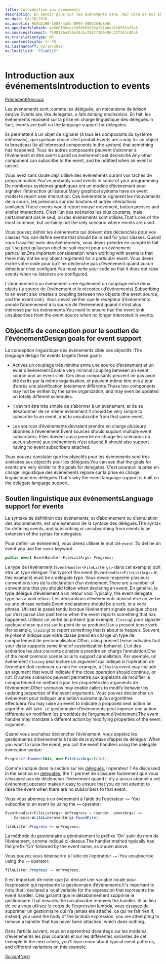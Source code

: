 ```yaml
---
title: Introduction aux événements
description: En savoir plus sur les événements dans .NET Core et nos objectifs de conception de langage pour les événements dans cette vue d’ensemble.
ms.date: 06/20/2016
ms.assetid: 9b8d2a00-1584-4a5b-8994-5003d54d8e0c
ms.openlocfilehash: 4e660f85eecfd5668919baf21a0d26f858faf5a6
ms.sourcegitcommit: 7588136e355e10cbc2582f389c90c127363c02a5
ms.translationtype: MT
ms.contentlocale: fr-FR
ms.lasthandoff: 03/14/2020
ms.locfileid: "79146112"
---
```

# <a name="introduction-to-events"></a><span data-ttu-id="d36f9-103">Introduction aux événements</span><span class="sxs-lookup"><span data-stu-id="d36f9-103">Introduction to events</span></span>

[<span data-ttu-id="d36f9-104">Précédent</span><span class="sxs-lookup"><span data-stu-id="d36f9-104">Previous</span></span>](delegates-patterns.md)

<span data-ttu-id="d36f9-105">Les événements sont, comme les délégués, un mécanisme de *liaison tardive*.</span><span class="sxs-lookup"><span data-stu-id="d36f9-105">Events are, like delegates, a *late binding* mechanism.</span></span> <span data-ttu-id="d36f9-106">En fait, les événements reposent sur la prise en charge linguistique des délégués.</span><span class="sxs-lookup"><span data-stu-id="d36f9-106">In fact, events are built on the language support for delegates.</span></span>

<span data-ttu-id="d36f9-107">Ils permettent à un objet de signaler (à tous les composants du système intéressés), que quelque chose s’est produit.</span><span class="sxs-lookup"><span data-stu-id="d36f9-107">Events are a way for an object to broadcast (to all interested components in the system) that something has happened.</span></span> <span data-ttu-id="d36f9-108">Tous les autres composants peuvent s’abonner à l’événement et être averti quand un événement est déclenché.</span><span class="sxs-lookup"><span data-stu-id="d36f9-108">Any other component can subscribe to the event, and be notified when an event is raised.</span></span>

<span data-ttu-id="d36f9-109">Vous avez sans doute déjà utilisé des événements durant vos tâches de programmation.</span><span class="sxs-lookup"><span data-stu-id="d36f9-109">You've probably used events in some of your programming.</span></span> <span data-ttu-id="d36f9-110">De nombreux systèmes graphiques ont un modèle d’événement pour signaler l’interaction utilisateur.</span><span class="sxs-lookup"><span data-stu-id="d36f9-110">Many graphical systems have an event model to report user interaction.</span></span> <span data-ttu-id="d36f9-111">Ces événements signalent les mouvements de la souris, les pressions sur des boutons et autres interactions similaires.</span><span class="sxs-lookup"><span data-stu-id="d36f9-111">These events would report mouse movement, button presses and similar interactions.</span></span> <span data-ttu-id="d36f9-112">C’est l’un des scénarios les plus courants, mais certainement pas le seul, où des événements sont utilisés.</span><span class="sxs-lookup"><span data-stu-id="d36f9-112">That's one of the most common, but certainly not the only scenario where events are used.</span></span>

<span data-ttu-id="d36f9-113">Vous pouvez définir les événements qui doivent être déclenchés pour vos classes.</span><span class="sxs-lookup"><span data-stu-id="d36f9-113">You can define events that should be raised for your classes.</span></span> <span data-ttu-id="d36f9-114">Quand vous travaillez avec des événements, vous devez prendre en compte le fait qu’il se peut qu’aucun objet ne soit inscrit pour un événement particulier.</span><span class="sxs-lookup"><span data-stu-id="d36f9-114">One important consideration when working with events is that there may not be any object registered for a particular event.</span></span> <span data-ttu-id="d36f9-115">Vous devez écrire votre code pour qu’il ne déclenche pas d’événement quand aucun détecteur n’est configuré.</span><span class="sxs-lookup"><span data-stu-id="d36f9-115">You must write your code so that it does not raise events when no listeners are configured.</span></span>

<span data-ttu-id="d36f9-116">L’abonnement à un événement crée également un couplage entre deux objets (la source de l’événement et le récepteur d’événements).</span><span class="sxs-lookup"><span data-stu-id="d36f9-116">Subscribing to an event also creates a coupling between two objects (the event source, and the event sink).</span></span> <span data-ttu-id="d36f9-117">Vous devez vérifier que le récepteur d’événements annule l’abonnement à la source de l’événement quand il n’est plus intéressé par les événements.</span><span class="sxs-lookup"><span data-stu-id="d36f9-117">You need to ensure that the event sink unsubscribes from the event source when no longer interested in events.</span></span>

## <a name="design-goals-for-event-support"></a><span data-ttu-id="d36f9-118">Objectifs de conception pour le soutien de l’événement</span><span class="sxs-lookup"><span data-stu-id="d36f9-118">Design goals for event support</span></span>

<span data-ttu-id="d36f9-119">La conception linguistique des événements cible ces objectifs :</span><span class="sxs-lookup"><span data-stu-id="d36f9-119">The language design for events targets these goals:</span></span>

- <span data-ttu-id="d36f9-120">Activez un couplage très minime entre une source d’événement et un évier d’événement.</span><span class="sxs-lookup"><span data-stu-id="d36f9-120">Enable very minimal coupling between an event source and an event sink.</span></span> <span data-ttu-id="d36f9-121">Ces deux composants peuvent ne pas avoir été écrits par la même organisation, et peuvent même être mis à jour d’après une planification totalement différente.</span><span class="sxs-lookup"><span data-stu-id="d36f9-121">These two components may not be written by the same organization, and may even be updated on totally different schedules.</span></span>

- <span data-ttu-id="d36f9-122">Il devrait être très simple de s’abonner à un événement, et de se désabonner de ce même événement.</span><span class="sxs-lookup"><span data-stu-id="d36f9-122">It should be very simple to subscribe to an event, and to unsubscribe from that same event.</span></span>

- <span data-ttu-id="d36f9-123">Les sources d’événements devraient prendre en charge plusieurs abonnés à l’événement.</span><span class="sxs-lookup"><span data-stu-id="d36f9-123">Event sources should support multiple event subscribers.</span></span> <span data-ttu-id="d36f9-124">Elles doivent aussi prendre en charge les scénarios où aucun abonné aux événements n’est attaché.</span><span class="sxs-lookup"><span data-stu-id="d36f9-124">It should also support having no event subscribers attached.</span></span>

<span data-ttu-id="d36f9-125">Vous pouvez constater que les objectifs pour les événements sont très similaires aux objectifs pour les délégués.</span><span class="sxs-lookup"><span data-stu-id="d36f9-125">You can see that the goals for events are very similar to the goals for delegates.</span></span>
<span data-ttu-id="d36f9-126">C’est pourquoi la prise en charge linguistique des événements repose sur la prise en charge linguistique des délégués.</span><span class="sxs-lookup"><span data-stu-id="d36f9-126">That's why the event language support is built on the delegate language support.</span></span>

## <a name="language-support-for-events"></a><span data-ttu-id="d36f9-127">Soutien linguistique aux événements</span><span class="sxs-lookup"><span data-stu-id="d36f9-127">Language support for events</span></span>

<span data-ttu-id="d36f9-128">La syntaxe de définition des événements, et d’abonnement ou d’annulation des abonnements, est une extension de la syntaxe des délégués.</span><span class="sxs-lookup"><span data-stu-id="d36f9-128">The syntax for defining events, and subscribing or unsubscribing from events is an extension of the syntax for delegates.</span></span>

<span data-ttu-id="d36f9-129">Pour définir un événement, vous devez utiliser le mot clé `event` :</span><span class="sxs-lookup"><span data-stu-id="d36f9-129">To define an event you use the `event` keyword:</span></span>

```csharp
public event EventHandler<FileListArgs> Progress;
```

<span data-ttu-id="d36f9-130">Le type de l’événement (`EventHandler<FileListArgs>` dans cet exemple) doit être un type délégué.</span><span class="sxs-lookup"><span data-stu-id="d36f9-130">The type of the event (`EventHandler<FileListArgs>` in this example) must be a delegate type.</span></span> <span data-ttu-id="d36f9-131">Vous devez respecter plusieurs conventions lors de la déclaration d’un événement.</span><span class="sxs-lookup"><span data-stu-id="d36f9-131">There are a number of conventions that you should follow when declaring an event.</span></span> <span data-ttu-id="d36f9-132">En général, le type délégué d’événement a un retour void.</span><span class="sxs-lookup"><span data-stu-id="d36f9-132">Typically, the event delegate type has a void return.</span></span>
<span data-ttu-id="d36f9-133">Les déclarations d’événements doivent être un verbe ou une phrase verbale.</span><span class="sxs-lookup"><span data-stu-id="d36f9-133">Event declarations should be a verb, or a verb phrase.</span></span>
<span data-ttu-id="d36f9-134">Utilisez le passé tendu lorsque l’événement signale quelque chose qui s’est passé.</span><span class="sxs-lookup"><span data-stu-id="d36f9-134">Use past tense when the event reports something that has happened.</span></span> <span data-ttu-id="d36f9-135">Utilisez un verbe au présent (par exemple, `Closing`) pour signaler quelque chose qui est sur le point de se produire.</span><span class="sxs-lookup"><span data-stu-id="d36f9-135">Use a present tense verb (for example, `Closing`) to report something that is about to happen.</span></span> <span data-ttu-id="d36f9-136">Souvent, le présent indique que votre classe prend en charge un type de comportement de personnalisation.</span><span class="sxs-lookup"><span data-stu-id="d36f9-136">Often, using present tense indicates that your class supports some kind of customization behavior.</span></span> <span data-ttu-id="d36f9-137">L’un des scénarios les plus courants consiste à prendre en charge l’annulation.</span><span class="sxs-lookup"><span data-stu-id="d36f9-137">One of the most common scenarios is to support cancellation.</span></span> <span data-ttu-id="d36f9-138">Par exemple, un événement `Closing` peut inclure un argument qui indique si l’opération de fermeture doit continuer ou non.</span><span class="sxs-lookup"><span data-stu-id="d36f9-138">For example, a `Closing` event may include an argument that would indicate if the close operation should continue, or not.</span></span>  <span data-ttu-id="d36f9-139">D’autres scénarios peuvent permettre aux appelants de modifier le comportement en mettant à jour les propriétés des arguments de l’événement.</span><span class="sxs-lookup"><span data-stu-id="d36f9-139">Other scenarios may enable callers to modify behavior by updating properties of the event arguments.</span></span> <span data-ttu-id="d36f9-140">Vous pouvez déclencher un événement pour indiquer une action suivante qu’un algorithme effectuera.</span><span class="sxs-lookup"><span data-stu-id="d36f9-140">You may raise an event to indicate a proposed next action an algorithm will take.</span></span> <span data-ttu-id="d36f9-141">Le gestionnaire d’événements peut imposer une action différente en modifiant les propriétés de l’argument d’événement.</span><span class="sxs-lookup"><span data-stu-id="d36f9-141">The event handler may mandate a different action by modifying  properties of the event argument.</span></span>

<span data-ttu-id="d36f9-142">Quand vous souhaitez déclencher l’événement, vous appelez les gestionnaires d’événements à l’aide de la syntaxe d’appel de délégué :</span><span class="sxs-lookup"><span data-stu-id="d36f9-142">When you want to raise the event, you call the event handlers using the delegate invocation syntax:</span></span>

```csharp
Progress?.Invoke(this, new FileListArgs(file));
```

<span data-ttu-id="d36f9-143">Comme indiqué dans la section sur les [délégués](delegates-patterns.md), l’opérateur ?.</span><span class="sxs-lookup"><span data-stu-id="d36f9-143">As discussed in the section on [delegates](delegates-patterns.md), the ?.</span></span>
<span data-ttu-id="d36f9-144">permet de s’assurer facilement que vous n’essayez pas de déclencher l’événement quand il n’y a aucun abonné à cet événement.</span><span class="sxs-lookup"><span data-stu-id="d36f9-144">operator makes it easy to ensure that you do not attempt to raise the event when there are no subscribers to that event.</span></span>

<span data-ttu-id="d36f9-145">Vous vous abonnez à un événement à l’aide de l’opérateur `+=` :</span><span class="sxs-lookup"><span data-stu-id="d36f9-145">You subscribe to an event by using the `+=` operator:</span></span>

```csharp
EventHandler<FileListArgs> onProgress = (sender, eventArgs) =>
    Console.WriteLine(eventArgs.FoundFile);

fileLister.Progress += onProgress;
```

<span data-ttu-id="d36f9-146">La méthode du gestionnaire a généralement le préfixe 'On' suivi du nom de l’événement, comme indiqué ci-dessus.</span><span class="sxs-lookup"><span data-stu-id="d36f9-146">The handler method typically has the prefix 'On' followed by the event name, as shown above.</span></span>

<span data-ttu-id="d36f9-147">Vous pouvez vous désinscrire à l’aide de l’opérateur `-=` :</span><span class="sxs-lookup"><span data-stu-id="d36f9-147">You unsubscribe using the `-=` operator:</span></span>

```csharp
fileLister.Progress -= onProgress;
```

<span data-ttu-id="d36f9-148">Il est important de noter que j’ai déclaré une variable locale pour l’expression qui représente le gestionnaire d’événements.</span><span class="sxs-lookup"><span data-stu-id="d36f9-148">It's important to note that I declared a local variable for the expression that represents the event handler.</span></span> <span data-ttu-id="d36f9-149">Cela garantit que le désabonnement supprime le gestionnaire.</span><span class="sxs-lookup"><span data-stu-id="d36f9-149">That ensures the unsubscribe removes the handler.</span></span>
<span data-ttu-id="d36f9-150">Si au lieu de cela vous utilisez le corps de l’expression lambda, vous essayez de supprimer un gestionnaire qui n’a jamais été attaché, ce qui ne fait rien.</span><span class="sxs-lookup"><span data-stu-id="d36f9-150">If, instead, you used the body of the lambda expression, you are attempting to remove a handler that has never been attached, which does nothing.</span></span>

<span data-ttu-id="d36f9-151">Dans l’article suivant, vous en apprendrez davantage sur les modèles d’événements les plus courants et sur les différentes variantes de cet exemple.</span><span class="sxs-lookup"><span data-stu-id="d36f9-151">In the next article, you'll learn more about typical event patterns, and different variations on this example.</span></span>

[<span data-ttu-id="d36f9-152">Suivant</span><span class="sxs-lookup"><span data-stu-id="d36f9-152">Next</span></span>](event-pattern.md)

